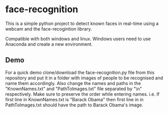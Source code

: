 # face-recognition
This is a simple python project to detect known faces in real-time using a webcam and the face-recogintion library.

Compatible with both windows and linux.
Windows users need to use Anaconda and create a new environment.

## Demo
For a quick demo clone/download the face-recognition.py file from this repository and put it in a folder with images of people to be recognised and name them accordingly. 
Also change the names and paths in the "KnownNames.txt" and "PathToImages.txt" file separated by "\n" respectively. Make sure to preserve the order while entering names.
i.e. If first line in KnownNames.txt is "Barack Obama" then first line in in PathToImages.txt should have the path to Barack Obama's image.

